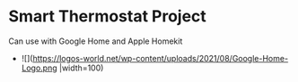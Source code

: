 # Smart Thermostat Project
Can use with Google Home and Apple Homekit

* ![](https://logos-world.net/wp-content/uploads/2021/08/Google-Home-Logo.png |width=100)
